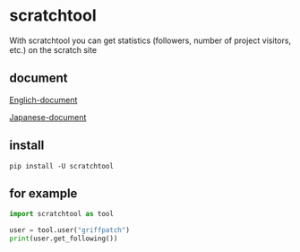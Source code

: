 # scratchtool
With scratchtool you can get statistics (followers, number of project visitors, etc.) on the scratch site

## document
[Englich-document](https://github.com/itijuku/scratchtool/wiki/%5Ben%5Dscratchtool's-document)

[Japanese-document](https://github.com/itijuku/scratchtool/wiki/%5Bja%5Dscratchtool%E3%81%AE%E3%83%89%E3%82%AD%E3%83%A5%E3%83%A1%E3%83%B3%E3%83%88)

## install
```
pip install -U scratchtool
```

## for example
```python
import scratchtool as tool

user = tool.user("griffpatch")
print(user.get_following())
```
